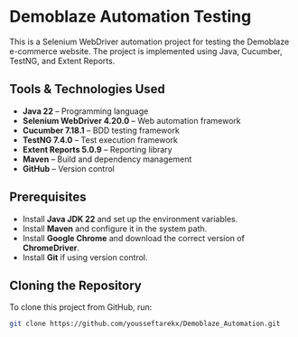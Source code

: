 # Demoblaze Automation Testing

This is a Selenium WebDriver automation project for testing the Demoblaze e-commerce website. The project is implemented using Java, Cucumber, TestNG, and Extent Reports.

## Tools & Technologies Used
- **Java 22** – Programming language
- **Selenium WebDriver 4.20.0** – Web automation framework
- **Cucumber 7.18.1** – BDD testing framework
- **TestNG 7.4.0** – Test execution framework
- **Extent Reports 5.0.9** – Reporting library
- **Maven** – Build and dependency management
- **GitHub** – Version control

## Prerequisites
- Install **Java JDK 22** and set up the environment variables.
- Install **Maven** and configure it in the system path.
- Install **Google Chrome** and download the correct version of **ChromeDriver**.
- Install **Git** if using version control.

## Cloning the Repository
To clone this project from GitHub, run:
```sh
git clone https://github.com/yousseftarekx/Demoblaze_Automation.git
